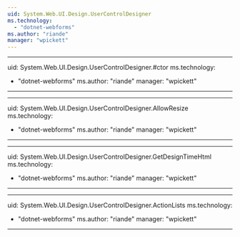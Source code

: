 ```yaml
---
uid: System.Web.UI.Design.UserControlDesigner
ms.technology: 
  - "dotnet-webforms"
ms.author: "riande"
manager: "wpickett"
---
```


---
uid: System.Web.UI.Design.UserControlDesigner.#ctor
ms.technology: 
  - "dotnet-webforms"
ms.author: "riande"
manager: "wpickett"
---

---
uid: System.Web.UI.Design.UserControlDesigner.AllowResize
ms.technology: 
  - "dotnet-webforms"
ms.author: "riande"
manager: "wpickett"
---

---
uid: System.Web.UI.Design.UserControlDesigner.GetDesignTimeHtml
ms.technology: 
  - "dotnet-webforms"
ms.author: "riande"
manager: "wpickett"
---

---
uid: System.Web.UI.Design.UserControlDesigner.ActionLists
ms.technology: 
  - "dotnet-webforms"
ms.author: "riande"
manager: "wpickett"
---
